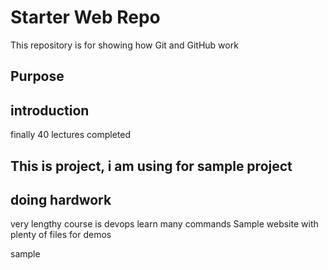 # Starter Web Repo

This repository is for showing how Git and GitHub work

## Purpose
## introduction
finally 40 lectures completed
## This is project, i am using for sample project
## doing hardwork
very lengthy course is devops 
learn many commands
Sample website with plenty of files for demos

sample
